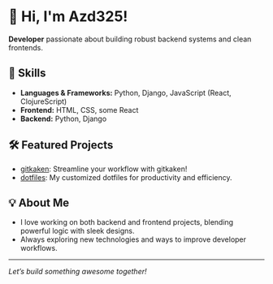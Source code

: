 # 👋 Hi, I'm Azd325!

**Developer** passionate about building robust backend systems and clean frontends.

## 🚀 Skills
- **Languages & Frameworks:** Python, Django, JavaScript (React, ClojureScript)
- **Frontend:** HTML, CSS, some React
- **Backend:** Python, Django

## 🛠️ Featured Projects
- [gitkaken](https://github.com/Azd325/gitkraken): Streamline your workflow with gitkaken!
- [dotfiles](https://github.com/Azd325/dotfiles): My customized dotfiles for productivity and efficiency.

## 💡 About Me
- I love working on both backend and frontend projects, blending powerful logic with sleek designs.
- Always exploring new technologies and ways to improve developer workflows.

---

*Let’s build something awesome together!*
